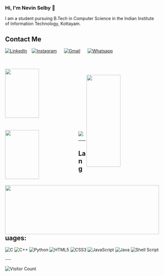 ### Hi, I'm Nevin Selby 👋

<!--
**NevinSelby/NevinSelby** is a ✨ _special_ ✨ repository because its `README.md` (this file) appears on your GitHub profile.

Here are some ideas to get you started:

- 🔭 I’m currently working on ...
- 🌱 I’m currently learning ...
- 👯 I’m looking to collaborate on ...
- 🤔 I’m looking for help with ...
- 💬 Ask me about ...
- 📫 How to reach me: ...
- 😄 Pronouns: ...
- ⚡ Fun fact: ...
-->
I am a student pursuing B.Tech in Computer Science in the Indian Institute of Information Technology, Kottayam.<br>

## Contact Me

[<img alt="LinkedIn" src="https://img.shields.io/badge/linkedin-%230077B5.svg?style=for-the-badge&logo=linkedin&logoColor=white"/>][linkedin]&nbsp;&nbsp;&nbsp;
[<img alt="Instagram" src="https://img.shields.io/badge/Instagram-%23E4405F.svg?style=for-the-badge&logo=Instagram&logoColor=white"/>][instagram]&nbsp; &nbsp; &nbsp;
[<img alt="Gmail" src="https://img.shields.io/badge/Gmail-D14836?style=for-the-badge&logo=gmail&logoColor=white"/>][gmail]&nbsp; &nbsp; &nbsp;
[<img alt="Whatsapp" src="https://img.shields.io/badge/WhatsApp-25D366?style=for-the-badge&logo=whatsapp&logoColor=white"/>][whatsapp]&nbsp; &nbsp; &nbsp;

##
<img align="left" src="https://github-readme-stats.vercel.app/api?username=NevinSelby&include_all_commits=1&hide_border=true&show_icons=true&custom_title=GitHub Stats&count_private=true&theme=chartreuse-dark" width="47%" height="160px" style="margin-top:20px"/>

<img align="right" src="https://github-readme-stats.vercel.app/api/top-langs/?username=NevinSelby&layout=compact&hide_border=true&&theme=chartreuse-dark" width="47%" height="300px" style="margin-top:40px"/>
<br/><br/>
<img align="left" src="https://github-readme-streak-stats.herokuapp.com/?user=NevinSelby&currStreakLabel=00AEFF&hide_border=true&theme=chartreuse-dark" width="47%" height="160px" style="margin-top:40px"/>
<br/><br/><br/><br/>

<img align="right" src="https://github-profile-trophy.vercel.app/?username=NevinSelby&theme=darkhub&no-frame=false&column=7&margin-w=60&margin-h=15 " width="100%" height="160px" style="margin-top:20px"/>

<br/><br/><br/><br/>
<img src="https://activity-graph.herokuapp.com/graph?username=NevinSelby&custom_title=Contribution%20Graph&bg_color=000000&color=00AEFF&line=39FF14&point=FFFFFF&hide_border=true" style="margin-top:40px"/>

---
## Languages:    
<p align="left">                                                                               
<img alt="C" src="https://img.shields.io/badge/c-%2300599C.svg?style=for-the-badge&logo=c&logoColor=white"/>
<img alt="C++" src="https://img.shields.io/badge/c++-%2300599C.svg?style=for-the-badge&logo=c%2B%2B&logoColor=white"/>
<img alt="Python" src="https://img.shields.io/badge/python-%2314354C.svg?style=for-the-badge&logo=python&logoColor=white"/>
<img alt="HTML5" src="https://img.shields.io/badge/html5-%23E34F26.svg?style=for-the-badge&logo=html5&logoColor=white"/>
<img alt="CSS3" src="https://img.shields.io/badge/css3-%231572B6.svg?style=for-the-badge&logo=css3&logoColor=white"/>
<img alt="JavaScript" src="https://img.shields.io/badge/javascript-%23323330.svg?style=for-the-badge&logo=javascript&logoColor=%23F7DF1E"/>
<img alt="Java" src="https://img.shields.io/badge/java-%23ED8B00.svg?style=for-the-badge&logo=java&logoColor=white"/>
<img alt="Shell Script" src="https://img.shields.io/badge/shell_script-%23121011.svg?style=for-the-badge&logo=gnu-bash&logoColor=white"/>

</p>
---



<br/>

[linkedin]:https://www.linkedin.com/in/nevin-selby-5478381a9/
[github]:https://github.com/NevinSelby
[gmail]:mailto:nevin2019@iiitkottayam.ac.in?subject=&body=
[instagram]:https://www.instagram.com/nevin.selby/
[whatsapp]:https://api.whatsapp.com/send/?phone=919769068282&text&app_absent=0

![Visitor Count](https://profile-counter.glitch.me/{NevinSelby}/count.svg)
